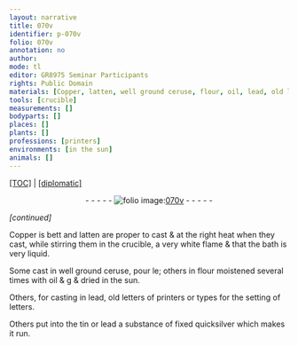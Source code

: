 ```yaml
---
layout: narrative
title: 070v
identifier: p-070v
folio: 070v
annotation: no
author:
mode: tl
editor: GR8975 Seminar Participants
rights: Public Domain
materials: [Copper, latten, well ground ceruse, flour, oil, lead, old letters of printers, types for the setting of letters, tin, fixed quicksilver]
tools: [crucible]
measurements: []
bodyparts: []
places: []
plants: []
professions: [printers]
environments: [in the sun]
animals: []
---
```


 <p><a href="{{ site.baseurl }}/translation/">[TOC]</a> | <a href="{{ site.baseurl }}/texts/p-070v_tc/" target="_blank">[diplomatic]</a></p><div class="folio" align="center">- - - - - <a href="http://gallica.bnf.fr/ark:/12148/btv1b10500001g/f146.image" target="_blank"><img src="https://cu-mkp.github.io/2017-workshop-edition/assets/photo-icon.png" alt="folio image: " style="display:inline-block; margin-bottom:-3px;"/>070v</a> - - - - - </div>  
 
*[continued]*
  
<span class="m">Copper</span> <span class="del">is bett</span> and <span class="m">latten</span> are proper to cast & at the right heat when they cast, while stirring them in the <span class="tl">crucible</span>, a very white flame & that the bath is very liquid.
 
Some cast in <span class="m">well ground ceruse</span>, <span class="del">pour le</span>; others in <span class="m">flour</span> moistened several times with <span class="m">oil</span> <span class="del">& g</span> & dried <span class="env">in the sun</span>.
 
Others, for casting in <span class="m">lead</span>, <span class="m">old letters of <span class="pro">printers</span></span> or <span class="m">types for the setting of letters</span>.
 
Others put into the <span class="m">tin</span> or <span class="m">lead</span> a substance of <span class="m">fixed quicksilver</span> which makes it run.
 
 